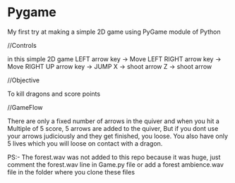 # Pygame
My first try at making a simple 2D game using PyGame module of Python

//Controls

in this simple 2D game
LEFT arrow key -> Move LEFT
RIGHT arrow key -> Move RIGHT
UP arrow key -> JUMP
X -> shoot arrow
Z -> shoot arrow

//Objective

To kill dragons and score points

//GameFlow

There are only a fixed number of arrows in the quiver and when you hit a Multiple of 5 score, 5 arrows are added to the quiver,
But if you dont use your arrows judiciously and they get finished, you loose.
You also have only 5 lives which you will loose on contact with a dragon.

PS:- The forest.wav was not added to this repo because it was huge, just comment the forest.wav line in Game.py file or
add a forest ambience.wav file in the folder where you clone these files
